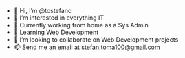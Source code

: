 - 👋 Hi, I’m @tostefanc
- 👀 I’m interested in everything IT
- 🏡 Currently working from home as a Sys Admin
- 🌱 Learning Web Development
- 💞️ I’m looking to collaborate on Web Development projects
- 📫 Send me an email at stefan.toma100@gmail.com

<!---
tostefanc/tostefanc is a ✨ special ✨ repository because its `README.md` (this file) appears on your GitHub profile.
You can click the Preview link to take a look at your changes.
--->
